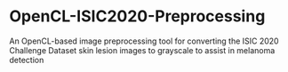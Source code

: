 # OpenCL-ISIC2020-Preprocessing
An OpenCL-based image preprocessing tool for converting the ISIC 2020 Challenge Dataset skin lesion images to grayscale to assist in melanoma detection
